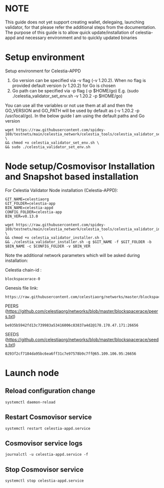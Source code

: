 # NOTE

This guide does not yet support creating wallet, delegaing, launching validator, for that please refer the additional steps from the documentation. The purpose of this guide is to allow quick update/installation of celestia-appd and necessary environment and to quickly updated binaries

# Setup environment

Setup environment for Celestia-APPD
1. Go version can be specified via -v flag (-v 1.20.2). When no flag is provided default version (v 1.20.2) for Go is chosen
2. Go path can be specified via -p flag (-p $HOME/go)
E.g. (sudo ./celestia_validator_set_env.sh -v 1.20.2 -p $HOME/go)

You can use all the variables or not use them at all and then the GO_VERSION and GO_PATH will be used by default as (-v 1.20.2 -p /usr/local/go). In the below guide I am using the default paths and Go version

```
wget https://raw.githubusercontent.com/spidey-169/testnets/main/celestia_network/celestia_tools/celestia_validator_set_env.sh \
&& chmod +x celestia_validator_set_env.sh \
&& sudo ./celestia_validator_set_env.sh 
```

# Node setup/Cosmovisor Installation and Snapshot based installation

For Celestia Validator Node installation (Celestia-APPD):

```
GIT_NAME=celestiaorg
GIT_FOLDER=celestia-app
BIN_NAME=celestia-appd
CONFIG_FOLDER=celestia-app
BIN_VER=v0.13.0

wget https://raw.githubusercontent.com/spidey-169/testnets/main/celestia_network/celestia_tools/celestia_validator_installer.sh \
&& chmod +x celestia_validator_installer.sh \
&& ./celestia_validator_installer.sh -g $GIT_NAME -f $GIT_FOLDER -b $BIN_NAME -c $CONFIG_FOLDER -v $BIN_VER
```

Note the additional network parameters which will be asked during installation:

Celestia chain-id : 
```
blockspacerace-0
```

Genesis file link:
```
https://raw.githubusercontent.com/celestiaorg/networks/master/blockspacerace/genesis.json
```

PEERS (https://github.com/celestiaorg/networks/blob/master/blockspacerace/peers.txt)
```
be935b5942fd13c739983a53416006c83837a4d2@178.170.47.171:26656
```
SEEDS (https://github.com/celestiaorg/networks/blob/master/blockspacerace/seeds.txt)
```
0293f2cf7184da95bc6ea6ff31c7e97578b9c7ff@65.109.106.95:26656
```

# Launch node

## Reload configuration change 

```
systemctl daemon-reload
```
## Restart Cosmovisor service 

```
systemctl restart celestia-appd.service
```
## Cosmovisor service logs 

```
journalctl -u celestia-appd.service -f
```
## Stop Cosmovisor service 

```
systemctl stop celestia-appd.service
```

